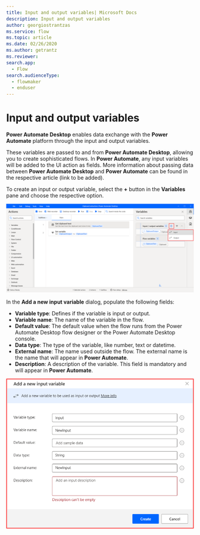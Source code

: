 ```yaml
---
title: Input and output variables| Microsoft Docs
description: Input and output variables
author: georgiostrantzas
ms.service: flow
ms.topic: article
ms.date: 02/26/2020
ms.author: getrantz
ms.reviewer:
search.app: 
  - Flow
search.audienceType: 
  - flowmaker
  - enduser
---
```


# Input and output variables

**Power Automate Desktop** enables data exchange with the **Power Automate** platform through the input and output variables.

These variables are passed to and from **Power Automate Desktop**, allowing you to create sophisticated flows. Ιn **Power Automate**, any input variables will be added to the UI action as fields. More information about passing data between **Power Automate Desktop** and **Power Automate** can be found in the respective article (link to be added).

To create an input or output variable, select the **+**  button in the **Variables** pane and choose the respective option.

![The plus button in the Variables pane to create new input and output variables.](media\input-output-variables\create-input-output-variable.png)

  
In the **Add a new input variable** dialog, populate the following fields:
- **Variable type**: Defines if the variable is input or output.
- **Variable name**: The name of the variable in the flow.
- **Default value**: The default value when the flow runs from the Power Automate Desktop flow designer or the Power Automate Desktop console.
- **Data type**: The type of the variable, like number, text or datetime.
- **External name**: The name used outside the flow. The external name is the name that will appear in **Power Automate**.
- **Description**: A description of the variable. This field is mandatory and will appear in **Power Automate**.

![The Add a new input variable dialog](media\input-output-variables\Add-new-input-variable-window.png)